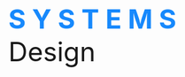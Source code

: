 
<html>
  <head>
    <body>
      <p><font style="helvetica" size="45" weight="50"> <strong><font color="#1789FC"> S Y S T E M S </font> </strong>&ensp; Design </font> &emsp; &emsp; 
        <style size="20" color="34252f"> Taught by Hugh Dubberly</style>

